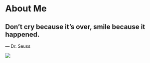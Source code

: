 # About Me


## Don’t cry because it’s over, smile because it happened. 

― Dr. Seuss

![](https://komarev.com/ghpvc/?username=truongtv1399it)
